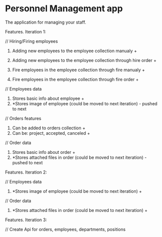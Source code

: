 ﻿# Personnel Management app

The application for managing your staff.

Features. Iteration 1:

// Hiring/Firing employees
1. Adding new employees to the employee collection manualy +
2. Adding new employees to the employee collection through hire order +

3. Fire employees in the employee collection through fire manualy +
4. Fire employees in the employee collection through fire order +

// Employees data
1. Stores basic info about employee +
2. *Stores image of employee (could be moved to next iteration) - pushed to next

// Orders features
1. Can be added to orders collection +
2. Can be: project, accepted, canceled +

// Order data
1. Stores basic info about order +
2. *Stores attached files in order (could be moved to next iteration) - pushed to next

Features. Iteration 2:

// Employees data
1. *Stores image of employee (could be moved to next iteration) +

// Order data
1. *Stores attached files in order (could be moved to next iteration) +

Features. Iteration 3:

// Create Api for orders, employees, departments, positions